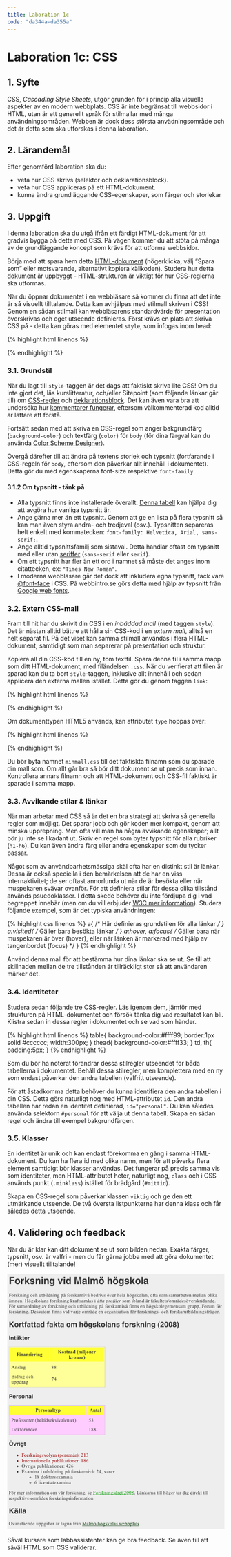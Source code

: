 ```yaml
---
title: Laboration 1c
code: "da344a-da355a"
---
```


# Laboration 1c: CSS

## 1. Syfte

CSS, _Cascading Style Sheets_, utgör grunden för i princip alla visuella aspekter av en modern webbplats. CSS är inte begränsat till webbsidor i HTML, utan är ett generellt språk för stilmallar med många användningsområden. Webben är dock dess största anvädningsområde och det är detta som ska utforskas i denna laboration.

## 2. Lärandemål

Efter genomförd laboration ska du:

*   veta hur CSS skrivs (selektor och deklarationsblock).
*   veta hur CSS appliceras på ett HTML-dokument.
*   kunna ändra grundläggande CSS-egenskaper, som färger och storlekar

## 3. Uppgift

I denna laboration ska du utgå ifrån ett färdigt HTML-dokument för att gradvis bygga på detta med CSS. På vägen kommer du att stöta på många av de grundläggande koncept som krävs för att utforma webbsidor.

Börja med att spara hem detta [HTML-dokument](2/forskning.html) (högerklicka, välj “Spara som” eller motsvarande, alternativt kopiera källkoden). Studera hur detta dokument är uppbyggt - HTML-strukturen är viktigt för hur CSS-reglerna ska utformas.

När du öppnar dokumentet i en webbläsare så kommer du finna att det inte är så visuellt tilltalande. Detta kan avhjälpas med stilmall skriven i CSS! Genom en sådan stilmall kan webbläsarens standardvärde för presentation överskrivas och eget utseende definieras. Först krävs en plats att skriva CSS på - detta kan göras med elementet `style`, som infogas inom head:

{% highlight html linenos %}
<style type="text/css">
/* Här ska CSS skrivas */
</style>
{% endhighlight %}

### 3.1. Grundstil

När du lagt till `style`-taggen är det dags att faktiskt skriva lite CSS! Om du inte gjort det, läs kurslitteratur, och/eller Sitepoint (som följande länkar går till) om [CSS-regler](http://reference.sitepoint.com/css/rulesets) och [deklarationsblock](http://reference.sitepoint.com/css/declarationblocks). Det kan även vara bra att undersöka hur [kommentarer fungerar](http://reference.sitepoint.com/css/comments), eftersom välkommenterad kod alltid är lättare att förstå.

Fortsätt sedan med att skriva en CSS-regel som anger bakgrundfärg (`background-color`) och textfärg (`color`) för `body` (för dina färgval kan du använda [Color Scheme Designer](http://colorschemedesigner.com/)).

Övergå därefter till att ändra på textens storlek och typsnitt (fortfarande i CSS-regeln för `body`, eftersom den påverkar allt innehåll i dokumentet). Detta gör du med egenskaperna font-size respektive `font-family`

#### 3.1.2 Om typsnitt - tänk på

*   Alla typsnitt finns inte installerade överallt. [Denna tabell](http://media.24ways.org/2007/17/fontmatrix.html) kan hjälpa dig att avgöra hur vanliga typsnitt är.
*   Ange gärna mer än ett typsnitt. Genom att ge en lista på flera typsnitt så kan man även styra andra- och tredjeval (osv.). Typsnitten separeras helt enkelt med kommatecken: `font-family: Helvetica, Arial, sans-serif;`.
*   Ange alltid typsnittsfamilj som sistaval. Detta handlar oftast om typsnitt med eller utan [seriffer](http://sv.wikipedia.org/wiki/Serif) (`sans-serif` eller `serif`).
*   Om ett typsnitt har fler än ett ord i namnet så måste det anges inom citattecken, ex: `"Times New Roman"`.
*   I moderna webbläsare går det dock att inkludera egna typsnitt, tack vare [@font-face](http://reference.sitepoint.com/css/at-fontface) i CSS. På webbintro.se görs detta med hjälp av typsnitt från [Google web fonts](http://www.google.com/webfonts).

### 3.2. Extern CSS-mall

Fram till hit har du skrivit din CSS i en _inbäddad mall_ (med taggen `style`). Det är nästan alltid bättre att hålla sin CSS-kod i en _extern mall_, alltså en helt separat fil. På det viset kan samma stilmall användas i flera HTML-dokument, samtidigt som man separerar på presentation och struktur.

Kopiera all din CSS-kod till en ny, tom textfil. Spara denna fil i samma mapp som ditt HTML-dokument, med filändelsen `.css`. När du verifierat att filen är sparad kan du ta bort `style`-taggen, inklusive allt innehåll och sedan applicera den externa mallen istället. Detta gör du genom taggen `link`:

{% highlight html linenos %}
<link href="minmall.css" type="text/css" rel="stylesheet">
{% endhighlight %}

Om dokumenttypen HTML5 används, kan attributet `type` hoppas över:

{% highlight html linenos %}
<link href="minmall.css" rel="stylesheet">
{% endhighlight %}

Du bör byta namnet `minmall.css` till det faktiskta filnamn som du sparade din mall som. Om allt går bra så bör ditt dokument se ut precis som innan. Kontrollera annars filnamn och att HTML-dokument och CSS-fil faktiskt är sparade i samma mapp.

### 3.3. Avvikande stilar & länkar

När man arbetar med CSS så är det en bra strategi att skriva så generella regler som möjligt. Det sparar jobb och gör koden mer kompakt, genom att minska upprepning. Men ofta vill man ha några avvikande egenskaper; allt bör ju inte se likadant ut. Skriv en regel som byter typsnitt för alla rubriker (`h1-h6`). Du kan även ändra färg eller andra egenskaper som du tycker passar.

Något som av användbarhetsmässiga skäl ofta har en distinkt stil är länkar. Dessa är också speciella i den bemärkelsen att de har en viss internaktivitet; de ser oftast annorlunda ut när de är besökta eller när muspekaren svävar ovanför. För att definiera stilar för dessa olika tillstånd används psuedoklasser. I detta skede behöver du inte fördjupa dig i vad begreppet innebär (men om du vill erbjuder [W3C mer information](http://www.w3.org/TR/CSS21/selector.html#pseudo-classes)). Studera följande exempel, som är det typiska användningen:

{% highlight css linenos %}
a{
    /* Här definieras grundstilen för alla länkar */
}
a:visited{
    /* Gäller bara besökta länkar */
}
a:hover, a:focus{
    /* Gäller bara när muspekaren är över (hover), eller när
    länken är markerad med hjälp av tangenbordet (focus) */
}
{% endhighlight %}

Använd denna mall för att bestämma hur dina länkar ska se ut. Se till att skillnaden mellan de tre tillstånden är tillräckligt stor så att användaren märker det.

### 3.4. Identiteter

Studera sedan följande tre CSS-regler. Läs igenom dem, jämför med strukturen på HTML-dokumentet och försök tänka dig vad resultatet kan bli. Klistra sedan in dessa regler i dokumentet och se vad som händer.

{% highlight html linenos %}
table{
    background-color:#ffff99;
    border:1px solid #cccccc;
    width:300px;
}
thead{
    background-color:#ffff33;
}
td, th{
    padding:5px;
}
{% endhighlight %}

Som du bör ha noterat förändrar dessa stilregler utseendet för båda tabellerna i dokumentet. Behåll dessa stilregler, men komplettera med en ny som endast påverkar den andra tabellen (valfritt utseende).

För att åstadkomma detta behöver du kunna identifiera den andra tabellen i din CSS. Detta görs naturligt nog med HTML-attributet `id`. Den andra tabellen har redan en identitet definierad, `id="personal"`. Du kan således använda selektorn `#personal` för att välja ut denna tabell. Skapa en sådan regel och ändra till exempel bakgrundfärgen.

### 3.5. Klasser

En identitet är unik och kan endast förekomma en gång i samma HTML-dokument. Du kan ha flera id med olika namn, men för att påverka flera element samtidigt bör klasser användas. Det fungerar på precis samma vis som identiteter, men HTML-attributet heter, naturligt nog, `class` och i CSS används punkt (`.minklass`) istället för brädgård (`#mittid`).

Skapa en CSS-regel som påverkar klassen `viktig` och ge den ett utmärkande utseende. De två översta listpunkterna har denna klass och får således detta utseende.

## 4. Validering och feedback

När du är klar kan ditt dokument se ut som bilden nedan. Exakta färger, typsnitt, osv. är valfri - men du får gärna jobba med att göra dokumentet (mer) visuellt tilltalande!

![](2/2b-01.png)

Såväl kursare som labbassistenter kan ge bra feedback. Se även till att såväl HTML som CSS validerar.
